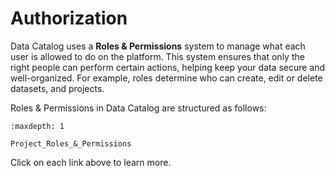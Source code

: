 # Authorization
Data Catalog uses a **Roles & Permissions** system to manage what each user is allowed to do on the platform. This system ensures that only the right people can perform certain actions, helping keep your data secure and well-organized. For example, roles determine who can create, edit or delete datasets, and projects.

Roles & Permissions in Data Catalog are structured as follows:

```{toctree}
:maxdepth: 1

Project_Roles_&_Permissions

```
Click on each link above to learn more.